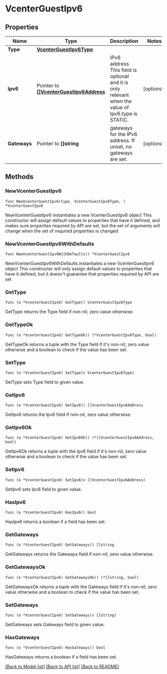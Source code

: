 # VcenterGuestIpv6

## Properties

Name | Type | Description | Notes
------------ | ------------- | ------------- | -------------
**Type** | [**VcenterGuestIpv6Type**](VcenterGuestIpv6Type.md) |  | 
**Ipv6** | Pointer to [**[]VcenterGuestIpv6Address**](VcenterGuestIpv6Address.md) | IPv6 address This field is optional and it is only relevant when the value of Ipv6.type is STATIC. | [optional] 
**Gateways** | Pointer to **[]string** | gateways for the IPv6 address. If unset, no gateways are set. | [optional] 

## Methods

### NewVcenterGuestIpv6

`func NewVcenterGuestIpv6(type_ VcenterGuestIpv6Type, ) *VcenterGuestIpv6`

NewVcenterGuestIpv6 instantiates a new VcenterGuestIpv6 object
This constructor will assign default values to properties that have it defined,
and makes sure properties required by API are set, but the set of arguments
will change when the set of required properties is changed

### NewVcenterGuestIpv6WithDefaults

`func NewVcenterGuestIpv6WithDefaults() *VcenterGuestIpv6`

NewVcenterGuestIpv6WithDefaults instantiates a new VcenterGuestIpv6 object
This constructor will only assign default values to properties that have it defined,
but it doesn't guarantee that properties required by API are set

### GetType

`func (o *VcenterGuestIpv6) GetType() VcenterGuestIpv6Type`

GetType returns the Type field if non-nil, zero value otherwise.

### GetTypeOk

`func (o *VcenterGuestIpv6) GetTypeOk() (*VcenterGuestIpv6Type, bool)`

GetTypeOk returns a tuple with the Type field if it's non-nil, zero value otherwise
and a boolean to check if the value has been set.

### SetType

`func (o *VcenterGuestIpv6) SetType(v VcenterGuestIpv6Type)`

SetType sets Type field to given value.


### GetIpv6

`func (o *VcenterGuestIpv6) GetIpv6() []VcenterGuestIpv6Address`

GetIpv6 returns the Ipv6 field if non-nil, zero value otherwise.

### GetIpv6Ok

`func (o *VcenterGuestIpv6) GetIpv6Ok() (*[]VcenterGuestIpv6Address, bool)`

GetIpv6Ok returns a tuple with the Ipv6 field if it's non-nil, zero value otherwise
and a boolean to check if the value has been set.

### SetIpv6

`func (o *VcenterGuestIpv6) SetIpv6(v []VcenterGuestIpv6Address)`

SetIpv6 sets Ipv6 field to given value.

### HasIpv6

`func (o *VcenterGuestIpv6) HasIpv6() bool`

HasIpv6 returns a boolean if a field has been set.

### GetGateways

`func (o *VcenterGuestIpv6) GetGateways() []string`

GetGateways returns the Gateways field if non-nil, zero value otherwise.

### GetGatewaysOk

`func (o *VcenterGuestIpv6) GetGatewaysOk() (*[]string, bool)`

GetGatewaysOk returns a tuple with the Gateways field if it's non-nil, zero value otherwise
and a boolean to check if the value has been set.

### SetGateways

`func (o *VcenterGuestIpv6) SetGateways(v []string)`

SetGateways sets Gateways field to given value.

### HasGateways

`func (o *VcenterGuestIpv6) HasGateways() bool`

HasGateways returns a boolean if a field has been set.


[[Back to Model list]](../README.md#documentation-for-models) [[Back to API list]](../README.md#documentation-for-api-endpoints) [[Back to README]](../README.md)


